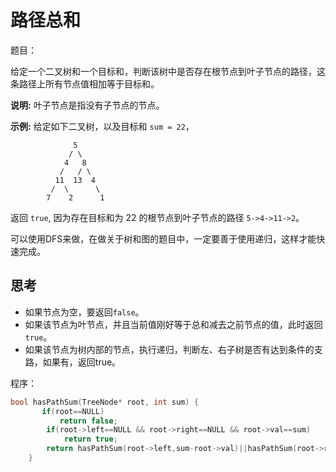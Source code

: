 # 路径总和

题目：

给定一个二叉树和一个目标和，判断该树中是否存在根节点到叶子节点的路径，这条路径上所有节点值相加等于目标和。

**说明:** 叶子节点是指没有子节点的节点。

**示例:** 给定如下二叉树，以及目标和 `sum = 22`，

```
              5
             / \
            4   8
           /   / \
          11  13  4
         /  \      \
        7    2      1
```

返回 `true`, 因为存在目标和为 22 的根节点到叶子节点的路径 `5->4->11->2`。



可以使用DFS来做，在做关于树和图的题目中，一定要善于使用递归，这样才能快速完成。

## 思考

- 如果节点为空，要返回`false`。
- 如果该节点为叶节点，并且当前值刚好等于总和减去之前节点的值，此时返回`true`。
- 如果该节点为树内部的节点，执行递归，判断左、右子树是否有达到条件的支路，如果有，返回true。

程序：

~~~c++
bool hasPathSum(TreeNode* root, int sum) {
       if(root==NULL)
           return false;
        if(root->left==NULL && root->right==NULL && root->val==sum)
            return true;
        return hasPathSum(root->left,sum-root->val)||hasPathSum(root->right,sum-root->val);
    }
~~~

